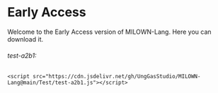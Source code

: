 # Early Access
Welcome to the Early Access version of MILOWN-Lang. Here you can download it.
###### test-a2b1:
```
<script src="https://cdn.jsdelivr.net/gh/UngGasStudio/MILOWN-Lang@main/Test/test-a2b1.js"></script>
```

